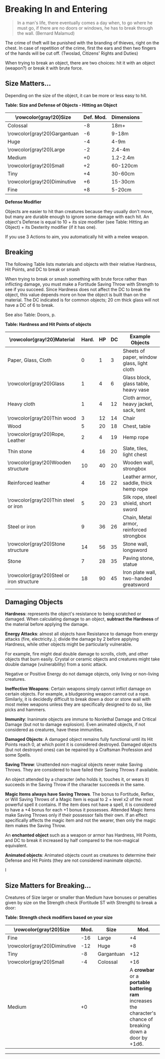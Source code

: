 # Breaking In and Entering

> In a man's life, there eventually comes a day when, to go where he must go, if there are no doors or windows, he has to break through the wall. (Bernard Malamud)

The crime of theft will be punished with the branding of thieves, right on the chest. In case of repetition of the crime, first the ears and then two fingers of the hands will be cut off. (Twoslad, Citizens' Rights and Duties)

When trying to break an object, there are two choices: hit it with an object (weapon?) or break it with brute force.

## Size Matters...

Depending on the size of the object, it can be more or less easy to hit.

**Table: Size and Defense of Objects - Hitting an Object**

| \rowcolor{gray!20}**Size** | **Def. Mod.** | **Dimensions** |
| --- | --- | --- |
| Colossal | -8 | 18m+ |
| \rowcolor{gray!20}Gargantuan | -6 | 9-18m |
| Huge | -4 | 4-9m |
| \rowcolor{gray!20}Large | -2 | 2.4-4m |
| Medium | +0 | 1.2-2.4m |
| \rowcolor{gray!20}Small | +2 | 60-120cm |
| Tiny | +4 | 30-60cm |
| \rowcolor{gray!20}Diminutive | +6 | 15-30cm |
| Fine | +8 | 5-20cm |

**Defense Modifier**

Objects are easier to hit than creatures because they usually don't move, but many are durable enough to ignore some damage with each hit. An object's Defense is equal to 10 + its size modifier (see Table: Hitting an Object) + its Dexterity modifier (if it has one).

If you use 3 Actions to aim, you automatically hit with a melee weapon.

## Breaking

The following Table lists materials and objects with their relative Hardness, Hit Points, and DC to break or smash

When trying to break or smash something with brute force rather than inflicting damage, you must make a Fortitude Saving Throw with Strength to see if you succeed. Since Hardness does not affect the DC to break the object, this value depends more on how the object is built than on the material. The DC indicated is for common objects; 20 cm thick glass will not have a DC of 6 to break.

See also Table: Doors, p. 

**Table: Hardness and Hit Points of objects**

| \rowcolor{gray!20}**Material** | **Hard.** | **HP** | **DC** | **Example Objects** |
| --- | --- | --- | --- | --- |
| Paper, Glass, Cloth | 0 | 1 | 3 | Sheets of paper, window glass, light cloth |
| \rowcolor{gray!20}Glass | 1 | 4 | 6 | Glass block, glass table, heavy vase |
| Heavy cloth | 1 | 4 | 12 | Cloth armor, heavy jacket, sack, tent |
| \rowcolor{gray!20}Thin wood | 3 | 12 | 14 | Chair |
| Wood | 5 | 20 | 18 | Chest, table |
| \rowcolor{gray!20}Rope, Leather | 2 | 4 | 19 | Hemp rope |
| Thin stone | 4 | 16 | 20 | Slate, tiles, light chest |
| \rowcolor{gray!20}Wooden structure | 10 | 40 | 20 | Wooden wall, strongbox |
| Reinforced leather | 4 | 16 | 22 | Leather armor, saddle, thick hemp rope |
| \rowcolor{gray!20}Thin steel or iron | 5 | 20 | 23 | Silk rope, steel shield, short sword |
| Steel or iron | 9 | 36 | 26 | Chain, Metal armor, reinforced strongbox |
| \rowcolor{gray!20}Stone structure | 14 | 56 | 35 | Stone wall, longsword |
| Stone | 7 | 28 | 35 | Paving stone, statue |
| \rowcolor{gray!20}Steel or iron structure | 18 | 90 | 45 | Iron plate wall, two-handed greatsword |

## Damaging Objects

**Hardness**: represents the object's resistance to being scratched or damaged. When calculating damage to an object, **subtract the Hardness** of the material before applying the damage.

**Energy Attacks**: almost all objects have Resistance to damage from energy attacks (fire, electricity..); divide the damage by 2 before applying Hardness, while other objects might be particularly vulnerable.

For example, fire might deal double damage to scrolls, cloth, and other objects that burn easily. Crystal or ceramic objects and creatures might take double damage (vulnerability) from a sonic attack.

Negative or Positive Energy do not damage objects, only living or non-living creatures.

**Ineffective Weapons**: Certain weapons simply cannot inflict damage on certain objects. For example, a bludgeoning weapon cannot cut a rope.
Similarly, it is decidedly difficult to break down a door or stone wall with most melee weapons unless they are specifically designed to do so, like picks and hammers.

**Immunity**: Inanimate objects are immune to Nonlethal Damage and Critical Damage (but not to damage explosion). Even animated objects, if not considered as creatures, have these immunities.

**Damaged Objects**: A damaged object remains fully functional until its Hit Points reach 0, at which point it is considered destroyed. Damaged objects (but not destroyed ones) can be repaired by a Craftsman Profession and some Spells.

**Saving Throw**: Unattended non-magical objects never make Saving Throws. They are considered to have failed their Saving Throws if available.

An object attended by a character (who holds it, touches it, or wears it) succeeds in the Saving Throw if the character succeeds in the same.

**Magic Items always have Saving Throws**. The bonus to Fortitude, Reflex, or Will Saving Throws of a Magic Item is equal to 2 + level x2 of the most powerful spell it contains. If the item does not have a spell, it is considered to have a +4 bonus for each +1 bonus it possesses. Attended Magic Items make Saving Throws only if their possessor fails their own. If an effect specifically affects the magic item and not the wearer, then only the magic item makes the Saving Throw.

An **enchanted object** such as a weapon or armor has Hardness, Hit Points, and DC to break it increased by half compared to the non-magical equivalent.

**Animated objects**: Animated objects count as creatures to determine their Defense and Hit Points (they are not considered inanimate objects).

l

## Size Matters for Breaking...

Creatures of Size larger or smaller than Medium have bonuses or penalties given by size on the Strength check (Fortitude ST with Strength) to break a door:

**Table: Strength check modifiers based on your size**

| \rowcolor{gray!20}**Size** | **Mod.** | **Size** | **Mod.** |
| --- | --- | --- | --- |
| Fine | -16 | Large | +4 |
| \rowcolor{gray!20}Diminutive | -12 | Huge | +8 |
| Tiny | -8 | Gargantuan | +12 |
| \rowcolor{gray!20}Small | -4 | Colossal | +16 |
| Medium | +0 |  | A **crowbar** or a **portable battering ram** increases the character's chance of breaking down a door by +1d6. |

---